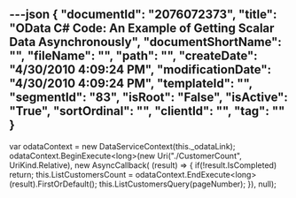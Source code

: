 ---json
{
  "documentId": "2076072373",
  "title": "OData C# Code: An Example of Getting Scalar Data Asynchronously",
  "documentShortName": "",
  "fileName": "",
  "path": "",
  "createDate": "4/30/2010 4:09:24 PM",
  "modificationDate": "4/30/2010 4:09:24 PM",
  "templateId": "",
  "segmentId": "83",
  "isRoot": "False",
  "isActive": "True",
  "sortOrdinal": "",
  "clientId": "",
  "tag": ""
}
---

var odataContext = new DataServiceContext(this._odataLink);
odataContext.BeginExecute&lt;long&gt;(new Uri(&quot;./CustomerCount&quot;, UriKind.Relative),
    new AsyncCallback(
    (result) =&gt;
    {
        if(!result.IsCompleted) return;
        this.ListCustomersCount =
            odataContext.EndExecute&lt;long&gt;(result).FirstOrDefault();
        this.ListCustomersQuery(pageNumber);
    }),
    null);
